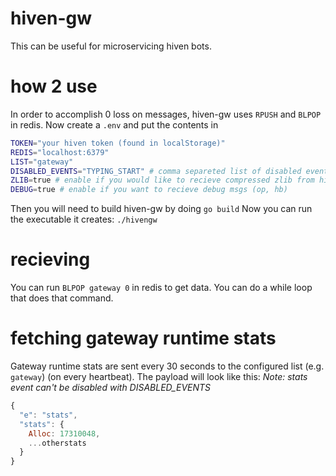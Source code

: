 # hiven-gw

This can be useful for microservicing hiven bots.

# how 2 use

In order to accomplish 0 loss on messages, hiven-gw uses `RPUSH` and `BLPOP` in redis.
Now create a `.env` and put the contents in

```bash
TOKEN="your hiven token (found in localStorage)"
REDIS="localhost:6379"
LIST="gateway"
DISABLED_EVENTS="TYPING_START" # comma separeted list of disabled events (will not push to redis)
ZLIB=true # enable if you would like to recieve compressed zlib from hiven
DEBUG=true # enable if you want to recieve debug msgs (op, hb)
```

Then you will need to build hiven-gw by doing `go build`
Now you can run the executable it creates: `./hivengw`

# recieving

You can run `BLPOP gateway 0` in redis to get data. You can do a while loop that does that command.

# fetching gateway runtime stats

Gateway runtime stats are sent every 30 seconds to the configured list (e.g. `gateway`) (on every heartbeat). The payload will look like this:
_Note: stats event can't be disabled with DISABLED_EVENTS_

```js
{
  "e": "stats",
  "stats": {
    Alloc: 17310048,
    ...otherstats
  }
}
```
